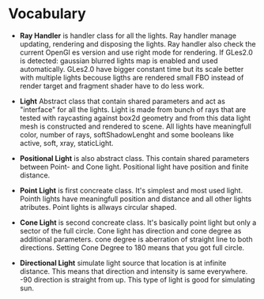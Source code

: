 # Vocabulary #

  * **Ray Handler** is handler class for all the lights. Ray handler manage updating, rendering and disposing the lights. Ray handler also check the current OpenGl es version and use right mode for rendering. If GLes2.0 is detected: gaussian blurred lights map is enabled and used automatically. GLes2.0 have bigger constant time but its scale better with multiple lights becouse ligths are rendered small FBO instead of render target and fragment shader have to do less work.

  * **Light** Abstract class that contain shared parameters and act as "interface" for all the lights. Light is made from bunch of rays that are tested with raycasting against box2d geometry and from this data light mesh is constructed and rendered to scene. All lights have meaningfull color, number of rays, softShadowLenght and some booleans like active, soft, xray, staticLight.


  * **Positional Light** is also abstract class. This contain shared parameters between Point- and Cone light. Positional light have position and finite distance.

  * **Point Light** is first concreate class. It's simplest and most used light. Pointh lights have meaningfull position and distance and all other lights atributes. Point lights is allways circular shaped.

  * **Cone Light** is second concreate class. It's basically point light but only a sector of the full circle. Cone light has direction and cone degree as additional parameters. cone degree is aberration of straight line to both directions. Setting Cone Degree to 180 means that you got full circle.

  * **Directional Light** simulate light source that location is at infinite distance. This means that direction and intensity is same everywhere. -90 direction is straight from up. This type of light is good for simulating sun.